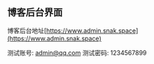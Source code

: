 ## 博客后台界面

博客后台地址[https://www.admin.snak.space](https://www.admin.snak.space)

测试账号: admin@qq.com
测试密码: 1234567899
